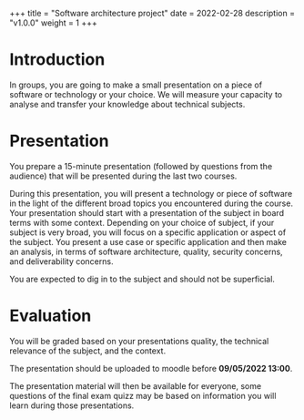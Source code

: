 +++
title = "Software architecture project"
date = 2022-02-28
description = "v1.0.0"
weight = 1
+++

# Introduction

In groups, you are going to make a small presentation on a piece of software
or technology or your choice.
We will measure your capacity to analyse and transfer your knowledge about
technical subjects.


# Presentation

You prepare a 15-minute presentation (followed by questions from the audience)
that will be presented during the last two courses. 

During this presentation, you will present a technology or piece of software
in the light of the different broad topics you encountered during the course.
Your presentation should start with a presentation of the subject in board terms
with some context. 
Depending on your choice of subject, if your subject is very broad, you will
focus on a specific application or aspect of the subject.
You present a use case or specific application and then
make an analysis, in terms of software architecture, quality, security
concerns, and deliverability concerns.

You are expected to dig in to the subject and should not be superficial.


# Evaluation

You will be graded based on your presentations quality, the technical relevance
of the subject, and the context.


The presentation should be uploaded to moodle before **09/05/2022 13:00**.


The presentation material will then be available for everyone, some questions 
of the final exam quizz may be based on information you will learn during those
presentations.

